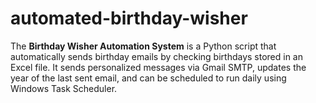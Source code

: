 # automated-birthday-wisher
The **Birthday Wisher Automation System** is a Python script that automatically sends birthday emails by checking birthdays stored in an Excel file. It sends personalized messages via Gmail SMTP, updates the year of the last sent email, and can be scheduled to run daily using Windows Task Scheduler.
